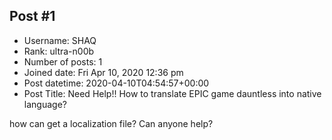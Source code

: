 ## Post #1
- Username: SHAQ
- Rank: ultra-n00b
- Number of posts: 1
- Joined date: Fri Apr 10, 2020 12:36 pm
- Post datetime: 2020-04-10T04:54:57+00:00
- Post Title: Need Help!! How to translate EPIC game dauntless  into native language?

how can get a localization file? Can anyone help?
